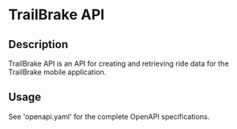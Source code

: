 # TrailBrake API

## Description

TrailBrake API is an API for creating and retrieving ride data for the TrailBrake mobile application.

## Usage

See 'openapi.yaml' for the complete OpenAPI specifications.
